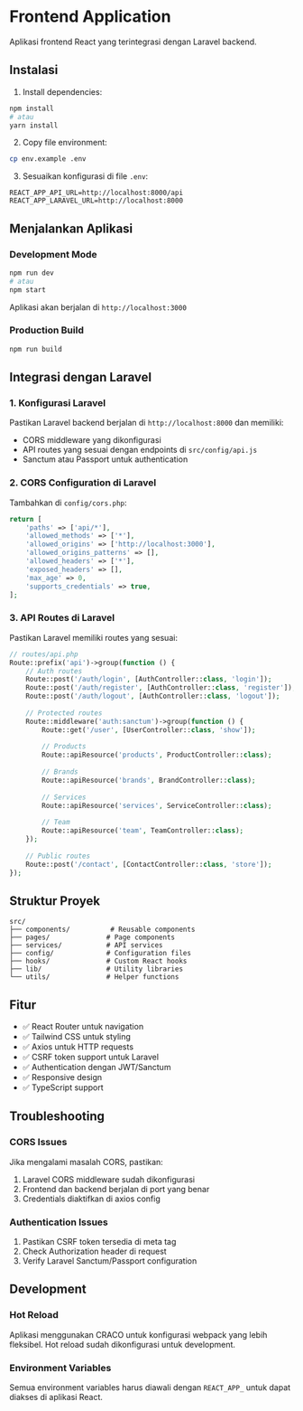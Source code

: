 # Frontend Application

Aplikasi frontend React yang terintegrasi dengan Laravel backend.

## Instalasi

1. Install dependencies:
```bash
npm install
# atau
yarn install
```

2. Copy file environment:
```bash
cp env.example .env
```

3. Sesuaikan konfigurasi di file `.env`:
```env
REACT_APP_API_URL=http://localhost:8000/api
REACT_APP_LARAVEL_URL=http://localhost:8000
```

## Menjalankan Aplikasi

### Development Mode
```bash
npm run dev
# atau
npm start
```

Aplikasi akan berjalan di `http://localhost:3000`

### Production Build
```bash
npm run build
```

## Integrasi dengan Laravel

### 1. Konfigurasi Laravel

Pastikan Laravel backend berjalan di `http://localhost:8000` dan memiliki:

- CORS middleware yang dikonfigurasi
- API routes yang sesuai dengan endpoints di `src/config/api.js`
- Sanctum atau Passport untuk authentication

### 2. CORS Configuration di Laravel

Tambahkan di `config/cors.php`:
```php
return [
    'paths' => ['api/*'],
    'allowed_methods' => ['*'],
    'allowed_origins' => ['http://localhost:3000'],
    'allowed_origins_patterns' => [],
    'allowed_headers' => ['*'],
    'exposed_headers' => [],
    'max_age' => 0,
    'supports_credentials' => true,
];
```

### 3. API Routes di Laravel

Pastikan Laravel memiliki routes yang sesuai:
```php
// routes/api.php
Route::prefix('api')->group(function () {
    // Auth routes
    Route::post('/auth/login', [AuthController::class, 'login']);
    Route::post('/auth/register', [AuthController::class, 'register']);
    Route::post('/auth/logout', [AuthController::class, 'logout']);
    
    // Protected routes
    Route::middleware('auth:sanctum')->group(function () {
        Route::get('/user', [UserController::class, 'show']);
        
        // Products
        Route::apiResource('products', ProductController::class);
        
        // Brands
        Route::apiResource('brands', BrandController::class);
        
        // Services
        Route::apiResource('services', ServiceController::class);
        
        // Team
        Route::apiResource('team', TeamController::class);
    });
    
    // Public routes
    Route::post('/contact', [ContactController::class, 'store']);
});
```

## Struktur Proyek

```
src/
├── components/          # Reusable components
├── pages/              # Page components
├── services/           # API services
├── config/             # Configuration files
├── hooks/              # Custom React hooks
├── lib/                # Utility libraries
└── utils/              # Helper functions
```

## Fitur

- ✅ React Router untuk navigation
- ✅ Tailwind CSS untuk styling
- ✅ Axios untuk HTTP requests
- ✅ CSRF token support untuk Laravel
- ✅ Authentication dengan JWT/Sanctum
- ✅ Responsive design
- ✅ TypeScript support

## Troubleshooting

### CORS Issues
Jika mengalami masalah CORS, pastikan:
1. Laravel CORS middleware sudah dikonfigurasi
2. Frontend dan backend berjalan di port yang benar
3. Credentials diaktifkan di axios config

### Authentication Issues
1. Pastikan CSRF token tersedia di meta tag
2. Check Authorization header di request
3. Verify Laravel Sanctum/Passport configuration

## Development

### Hot Reload
Aplikasi menggunakan CRACO untuk konfigurasi webpack yang lebih fleksibel. Hot reload sudah dikonfigurasi untuk development.

### Environment Variables
Semua environment variables harus diawali dengan `REACT_APP_` untuk dapat diakses di aplikasi React.
